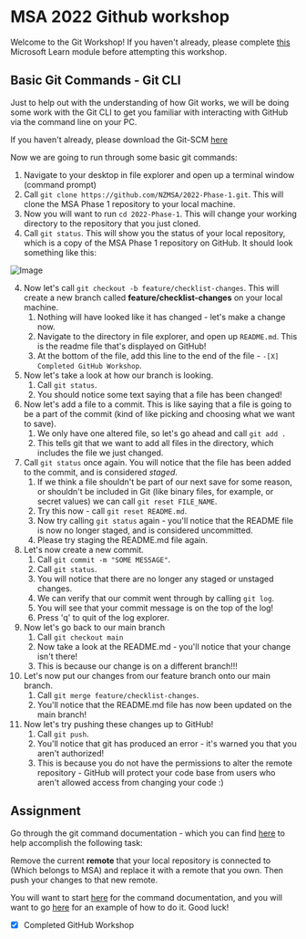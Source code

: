 # MSA 2022 Github workshop

Welcome to the Git Workshop! If you haven't already, please complete [this](https://docs.microsoft.com/en-us/learn/modules/introduction-to-github/) Microsoft Learn module before attempting this workshop.

## Basic Git Commands - Git CLI

Just to help out with the understanding of how Git works, we will be doing some work with the Git CLI to get you familiar with interacting with GitHub via the command line on your PC.

If you haven't already, please download the Git-SCM [here](https://git-scm.com/)

Now we are going to run through some basic git commands:

1. Navigate to your desktop in file explorer and open up a terminal window (command prompt)
2. Call `git clone https://github.com/NZMSA/2022-Phase-1.git`. This will clone the MSA Phase 1 repository to your local machine.
3. Now you will want to run `cd 2022-Phase-1`. This will change your working directory to the repository that you just cloned.
4. Call `git status`. This will show you the status of your local repository, which is a copy of the MSA Phase 1 repository on GitHub. It should look something like this:

![Image](../images/2022-04-09-13-41-09.png)

4. Now let's call `git checkout -b feature/checklist-changes`. This will create a new branch called **feature/checklist-changes** on your local machine.
   1. Nothing will have looked like it has changed - let's make a change now.
   2. Navigate to the directory in file explorer, and open up `README.md`. This is the readme file that's displayed on GitHub!
   3. At the bottom of the file, add this line to the end of the file - `-[X] Completed GitHub Workshop`.
5. Now let's take a look at how our branch is looking.
   1. Call `git status`.
   2. You should notice some text saying that a file has been changed!
6. Now let's add a file to a commit. This is like saying that a file is going to be a part of the commit (kind of like picking and choosing what we want to save).
   1. We only have one altered file, so let's go ahead and call `git add .`
   2. This tells git that we want to add all files in the directory, which includes the file we just changed.
7. Call `git status` once again. You will notice that the file has been added to the commit, and is considered _staged_.
   1. If we think a file shouldn't be part of our next save for some reason, or shouldn't be included in Git (like binary files, for example, or secret values) we can call `git reset FILE_NAME`.
   2. Try this now - call `git reset README.md`.
   3. Now try calling `git status` again - you'll notice that the README file is now no longer staged, and is considered uncommitted.
   4. Please try staging the README.md file again.
8. Let's now create a new commit.
   1. Call `git commit -m "SOME MESSAGE"`.
   2. Call `git status`.
   3. You will notice that there are no longer any staged or unstaged changes.
   4. We can verify that our commit went through by calling `git log`.
   5. You will see that your commit message is on the top of the log!
   6. Press 'q' to quit of the log explorer.
9. Now let's go back to our main branch
   1. Call `git checkout main`
   2. Now take a look at the README.md - you'll notice that your change isn't there!
   3. This is because our change is on a different branch!!!
10. Let's now put our changes from our feature branch onto our main branch.
    1. Call `git merge feature/checklist-changes`.
    2. You'll notice that the README.md file has now been updated on the main branch!
11. Now let's try pushing these changes up to GitHub!
    1. Call `git push`.
    2. You'll notice that git has produced an error - it's warned you that you aren't authorized!
    3. This is because you do not have the permissions to alter the remote repository - GitHub will protect your code base from users who aren't allowed access from changing your code :)

## Assignment

Go through the git command documentation - which you can find [here](https://git-scm.com/doc) to help accomplish the following task:

Remove the current **remote** that your local repository is connected to (Which belongs to MSA) and replace it with a remote that you own. Then push your changes to that new remote.

You will want to start [here](https://git-scm.com/docs/git-remote) for the command documentation, and you will want to go [here](https://stackoverflow.com/questions/2432764/how-to-change-the-uri-url-for-a-remote-git-repository) for an example of how to do it. Good luck!

-[X] Completed GitHub Workshop